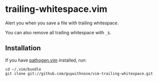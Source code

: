 # trailing-whitespace.vim

Alert you when you save a file with trailing whitespace.

You can also remove all trailing whitespace with `_$`.

## Installation

If you have [pathogen.vim](https://github.com/tpope/vim-pathogen) installed, run:

    cd ~/.vim/bundle
    git clone git://github.com/guywithnose/vim-trailing-whitespace.git
